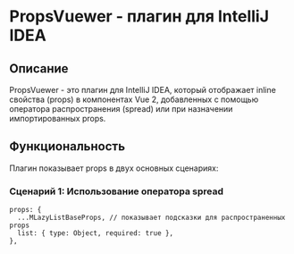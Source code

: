 # PropsVuewer - плагин для IntelliJ IDEA

## Описание
PropsVuewer - это плагин для IntelliJ IDEA, который отображает inline свойства (props) в компонентах Vue 2, добавленных с помощью оператора распространения (spread) или при назначении импортированных props.

## Функциональность
Плагин показывает props в двух основных сценариях:

### Сценарий 1: Использование оператора spread
```vue
props: {
  ...MLazyListBaseProps, // показывает подсказки для распространенных props
  list: { type: Object, required: true },
},
